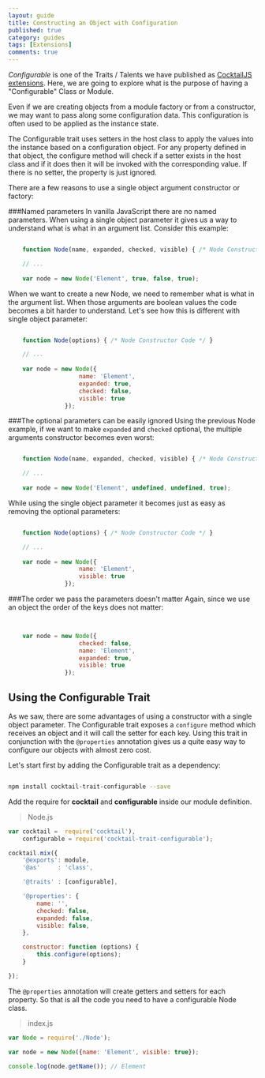 ```yaml
---
layout: guide
title: Constructing an Object with Configuration
published: true
category: guides
tags: [Extensions]
comments: true
---
```


*Configurable* is one of the Traits / Talents we have published as [CocktailJS extensions](/extensions). Here, we are going to explore what is the purpose of having a "Configurable" Class or Module.

Even if we are creating objects from a module factory or from a constructor, we may want to pass along some configuration data. This configuration is often used to be applied as the instance state.

The Configurable trait uses setters in the host class to apply the values into the instance based on a configuration object. For any property defined in that object, the configure method will check if a setter exists in the host class and if it does then it will be invoked with the corresponding value. If there is no setter, the property is just ignored.

There are a few reasons to use a single object argument constructor or factory:

###Named parameters
In vanilla JavaScript there are no named parameters. When using a single object parameter it gives us a way to understand what is what in an argument list. Consider this example:

```javascript

    function Node(name, expanded, checked, visible) { /* Node Constructor Code */ }

    // ...
    
    var node = new Node('Element', true, false, true);

```

When we want to create a new Node, we need to remember what is what in the argument list. When those arguments are boolean values the code becomes a bit harder to understand.
Let's see how this is different with single object parameter:

```javascript

    function Node(options) { /* Node Constructor Code */ }

    // ...
    
    var node = new Node({
                    name: 'Element',
                    expanded: true,
                    checked: false,
                    visible: true
                });

```

###The optional parameters can be easily ignored
Using the previous Node example, if we want to make `expanded` and `checked` optional, the multiple arguments constructor becomes even worst:

```javascript

    function Node(name, expanded, checked, visible) { /* Node Constructor Code */ }

    // ...
    
    var node = new Node('Element', undefined, undefined, true);

```

While using the single object parameter it becomes just as easy as removing the optional parameters:

```javascript

    function Node(options) { /* Node Constructor Code */ }

    // ...
    
    var node = new Node({
                    name: 'Element',
                    visible: true
                });

```

###The order we pass the parameters doesn't matter
Again, since we use an object the order of the keys does not matter:

```javascript

    
    var node = new Node({
                    checked: false,
                    name: 'Element',
                    expanded: true,                    
                    visible: true
                });

```

## Using the Configurable Trait

As we saw, there are some advantages of using a constructor with a single object parameter. The Configurable trait exposes a `configure` method which receives an object and it will call the setter for each key. Using this trait in conjunction with the `@properties` annotation gives us a quite easy way to configure our objects with almost zero cost.

Let's start first by adding the Configurable trait as a dependency:

```bash

npm install cocktail-trait-configurable --save

```

Add the require for **cocktail** and **configurable** inside our module definition.

> Node.js

```javascript
var cocktail =  require('cocktail'),
    configurable = require('cocktail-trait-configurable');

cocktail.mix({
    '@exports': module,
    '@as'     : 'class',

    '@traits' : [configurable],

    '@properties': {
        name: '',
        checked: false,
        expanded: false,
        visible: false,
    },

    constructor: function (options) {
        this.configure(options);
    }

});

```

The `@properties` annotation will create getters and setters for each property. So that is all the code you need to have a configurable Node class.

> index.js

```javascript
var Node = require('./Node');

var node = new Node({name: 'Element', visible: true});

console.log(node.getName()); // Element

```


